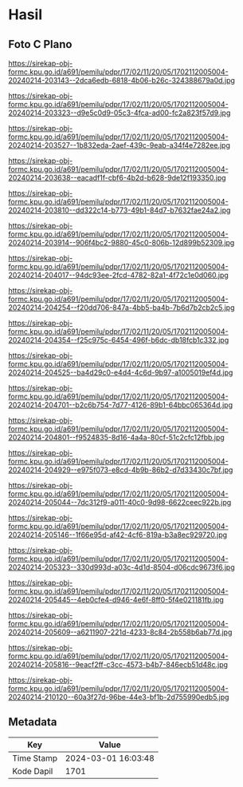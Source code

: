 # Hasil

## Foto C Plano

https://sirekap-obj-formc.kpu.go.id/a691/pemilu/pdpr/17/02/11/20/05/1702112005004-20240214-203143--2dca6edb-6818-4b06-b26c-324388679a0d.jpg

https://sirekap-obj-formc.kpu.go.id/a691/pemilu/pdpr/17/02/11/20/05/1702112005004-20240214-203323--d9e5c0d9-05c3-4fca-ad00-fc2a823f57d9.jpg

https://sirekap-obj-formc.kpu.go.id/a691/pemilu/pdpr/17/02/11/20/05/1702112005004-20240214-203527--1b832eda-2aef-439c-9eab-a34f4e7282ee.jpg

https://sirekap-obj-formc.kpu.go.id/a691/pemilu/pdpr/17/02/11/20/05/1702112005004-20240214-203638--eacadf1f-cbf6-4b2d-b628-9de12f193350.jpg

https://sirekap-obj-formc.kpu.go.id/a691/pemilu/pdpr/17/02/11/20/05/1702112005004-20240214-203810--dd322c14-b773-49b1-84d7-b7632fae24a2.jpg

https://sirekap-obj-formc.kpu.go.id/a691/pemilu/pdpr/17/02/11/20/05/1702112005004-20240214-203914--906f4bc2-9880-45c0-806b-12d899b52309.jpg

https://sirekap-obj-formc.kpu.go.id/a691/pemilu/pdpr/17/02/11/20/05/1702112005004-20240214-204017--94dc93ee-2fcd-4782-82a1-4f72c1e0d060.jpg

https://sirekap-obj-formc.kpu.go.id/a691/pemilu/pdpr/17/02/11/20/05/1702112005004-20240214-204254--f20dd706-847a-4bb5-ba4b-7b6d7b2cb2c5.jpg

https://sirekap-obj-formc.kpu.go.id/a691/pemilu/pdpr/17/02/11/20/05/1702112005004-20240214-204354--f25c975c-6454-496f-b6dc-db18fcb1c332.jpg

https://sirekap-obj-formc.kpu.go.id/a691/pemilu/pdpr/17/02/11/20/05/1702112005004-20240214-204525--ba4d29c0-e4d4-4c6d-9b97-a1005019ef4d.jpg

https://sirekap-obj-formc.kpu.go.id/a691/pemilu/pdpr/17/02/11/20/05/1702112005004-20240214-204701--b2c6b754-7d77-4126-89b1-64bbc065364d.jpg

https://sirekap-obj-formc.kpu.go.id/a691/pemilu/pdpr/17/02/11/20/05/1702112005004-20240214-204801--f9524835-8d16-4a4a-80cf-51c2cfc12fbb.jpg

https://sirekap-obj-formc.kpu.go.id/a691/pemilu/pdpr/17/02/11/20/05/1702112005004-20240214-204929--e975f073-e8cd-4b9b-86b2-d7d33430c7bf.jpg

https://sirekap-obj-formc.kpu.go.id/a691/pemilu/pdpr/17/02/11/20/05/1702112005004-20240214-205044--7dc312f9-a011-40c0-9d98-6622ceec922b.jpg

https://sirekap-obj-formc.kpu.go.id/a691/pemilu/pdpr/17/02/11/20/05/1702112005004-20240214-205146--1f66e95d-af42-4cf6-819a-b3a8ec929720.jpg

https://sirekap-obj-formc.kpu.go.id/a691/pemilu/pdpr/17/02/11/20/05/1702112005004-20240214-205323--330d993d-a03c-4d1d-8504-d06cdc9673f6.jpg

https://sirekap-obj-formc.kpu.go.id/a691/pemilu/pdpr/17/02/11/20/05/1702112005004-20240214-205445--4eb0cfe4-d946-4e6f-8ff0-5f4e021181fb.jpg

https://sirekap-obj-formc.kpu.go.id/a691/pemilu/pdpr/17/02/11/20/05/1702112005004-20240214-205609--a6211907-221d-4233-8c84-2b558b6ab77d.jpg

https://sirekap-obj-formc.kpu.go.id/a691/pemilu/pdpr/17/02/11/20/05/1702112005004-20240214-205816--9eacf2ff-c3cc-4573-b4b7-846ecb51d48c.jpg

https://sirekap-obj-formc.kpu.go.id/a691/pemilu/pdpr/17/02/11/20/05/1702112005004-20240214-210120--60a3f27d-96be-44e3-bf1b-2d755990edb5.jpg


## Metadata

| Key        | Value               |
| ---------- | ------------------- |
| Time Stamp | 2024-03-01 16:03:48 |
| Kode Dapil | 1701                |



